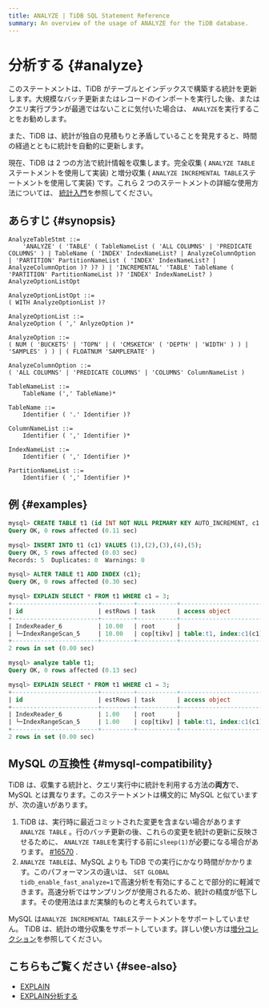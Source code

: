 ```yaml
---
title: ANALYZE | TiDB SQL Statement Reference
summary: An overview of the usage of ANALYZE for the TiDB database.
---
```


# 分析する {#analyze}

このステートメントは、TiDB がテーブルとインデックスで構築する統計を更新します。大規模なバッチ更新またはレコードのインポートを実行した後、またはクエリ実行プランが最適ではないことに気付いた場合は、 `ANALYZE`を実行することをお勧めします。

また、TiDB は、統計が独自の見積もりと矛盾していることを発見すると、時間の経過とともに統計を自動的に更新します。

現在、TiDB は 2 つの方法で統計情報を収集します。完全収集 ( `ANALYZE TABLE`ステートメントを使用して実装) と増分収集 ( `ANALYZE INCREMENTAL TABLE`ステートメントを使用して実装) です。これら 2 つのステートメントの詳細な使用方法については、 [統計入門](/statistics.md)を参照してください。

## あらすじ {#synopsis}

```ebnf+diagram
AnalyzeTableStmt ::=
    'ANALYZE' ( 'TABLE' ( TableNameList ( 'ALL COLUMNS' | 'PREDICATE COLUMNS' ) | TableName ( 'INDEX' IndexNameList? | AnalyzeColumnOption | 'PARTITION' PartitionNameList ( 'INDEX' IndexNameList? | AnalyzeColumnOption )? )? ) | 'INCREMENTAL' 'TABLE' TableName ( 'PARTITION' PartitionNameList )? 'INDEX' IndexNameList? ) AnalyzeOptionListOpt

AnalyzeOptionListOpt ::=
( WITH AnalyzeOptionList )?

AnalyzeOptionList ::=
AnalyzeOption ( ',' AnlyzeOption )*

AnalyzeOption ::=
( NUM ( 'BUCKETS' | 'TOPN' | ( 'CMSKETCH' ( 'DEPTH' | 'WIDTH' ) ) | 'SAMPLES' ) ) | ( FLOATNUM 'SAMPLERATE' )

AnalyzeColumnOption ::=
( 'ALL COLUMNS' | 'PREDICATE COLUMNS' | 'COLUMNS' ColumnNameList )

TableNameList ::=
    TableName (',' TableName)*

TableName ::=
    Identifier ( '.' Identifier )?

ColumnNameList ::=
    Identifier ( ',' Identifier )*

IndexNameList ::=
    Identifier ( ',' Identifier )*

PartitionNameList ::=
    Identifier ( ',' Identifier )*
```

## 例 {#examples}

```sql
mysql> CREATE TABLE t1 (id INT NOT NULL PRIMARY KEY AUTO_INCREMENT, c1 INT NOT NULL);
Query OK, 0 rows affected (0.11 sec)

mysql> INSERT INTO t1 (c1) VALUES (1),(2),(3),(4),(5);
Query OK, 5 rows affected (0.03 sec)
Records: 5  Duplicates: 0  Warnings: 0

mysql> ALTER TABLE t1 ADD INDEX (c1);
Query OK, 0 rows affected (0.30 sec)

mysql> EXPLAIN SELECT * FROM t1 WHERE c1 = 3;
+------------------------+---------+-----------+------------------------+---------------------------------------------+
| id                     | estRows | task      | access object          | operator info                               |
+------------------------+---------+-----------+------------------------+---------------------------------------------+
| IndexReader_6          | 10.00   | root      |                        | index:IndexRangeScan_5                      |
| └─IndexRangeScan_5     | 10.00   | cop[tikv] | table:t1, index:c1(c1) | range:[3,3], keep order:false, stats:pseudo |
+------------------------+---------+-----------+------------------------+---------------------------------------------+
2 rows in set (0.00 sec)

mysql> analyze table t1;
Query OK, 0 rows affected (0.13 sec)

mysql> EXPLAIN SELECT * FROM t1 WHERE c1 = 3;
+------------------------+---------+-----------+------------------------+-------------------------------+
| id                     | estRows | task      | access object          | operator info                 |
+------------------------+---------+-----------+------------------------+-------------------------------+
| IndexReader_6          | 1.00    | root      |                        | index:IndexRangeScan_5        |
| └─IndexRangeScan_5     | 1.00    | cop[tikv] | table:t1, index:c1(c1) | range:[3,3], keep order:false |
+------------------------+---------+-----------+------------------------+-------------------------------+
2 rows in set (0.00 sec)
```

## MySQL の互換性 {#mysql-compatibility}

TiDB は、収集する統計と、クエリ実行中に統計を利用する方法の**両方**で、MySQL とは異なります。このステートメントは構文的に MySQL と似ていますが、次の違いがあります。

1.  TiDB は、実行時に最近コミットされた変更を含まない場合があります`ANALYZE TABLE` 。行のバッチ更新の後、これらの変更を統計の更新に反映させるために、 `ANALYZE TABLE`を実行する前に`sleep(1)`が必要になる場合があります。 [#16570](https://github.com/pingcap/tidb/issues/16570) .
2.  `ANALYZE TABLE`は、MySQL よりも TiDB での実行にかなり時間がかかります。このパフォーマンスの違いは、 `SET GLOBAL tidb_enable_fast_analyze=1`で高速分析を有効にすることで部分的に軽減できます。高速分析ではサンプリングが使用されるため、統計の精度が低下します。その使用法はまだ実験的ものと考えられています。

MySQL は`ANALYZE INCREMENTAL TABLE`ステートメントをサポートしていません。 TiDB は、統計の増分収集をサポートしています。詳しい使い方は[増分コレクション](/statistics.md#incremental-collection)を参照してください。

## こちらもご覧ください {#see-also}

-   [EXPLAIN](/sql-statements/sql-statement-explain.md)
-   [EXPLAIN分析する](/sql-statements/sql-statement-explain-analyze.md)

